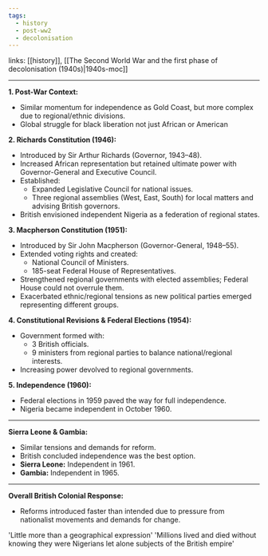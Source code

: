 ```yaml
---
tags:
  - history
  - post-ww2
  - decolonisation
---
```

links: [[history]], [[The Second World War and the first phase of decolonisation (1940s)|1940s-moc]]

***

**1. Post-War Context:**
- Similar momentum for independence as Gold Coast, but more complex due to regional/ethnic divisions.
- Global struggle for black liberation not just African or American

**2. Richards Constitution (1946):**
- Introduced by Sir Arthur Richards (Governor, 1943–48).
- Increased African representation but retained ultimate power with Governor-General and Executive Council.
- Established:
    - Expanded Legislative Council for national issues.
    - Three regional assemblies (West, East, South) for local matters and advising British governors.
- British envisioned independent Nigeria as a federation of regional states.

**3. Macpherson Constitution (1951):**
- Introduced by Sir John Macpherson (Governor-General, 1948–55).
- Extended voting rights and created:
    - National Council of Ministers.
    - 185-seat Federal House of Representatives.
- Strengthened regional governments with elected assemblies; Federal House could not overrule them.
- Exacerbated ethnic/regional tensions as new political parties emerged representing different groups.

**4. Constitutional Revisions & Federal Elections (1954):**
- Government formed with:
    - 3 British officials.
    - 9 ministers from regional parties to balance national/regional interests.
- Increasing power devolved to regional governments.

**5. Independence (1960):**
- Federal elections in 1959 paved the way for full independence.
- Nigeria became independent in October 1960.

***
**Sierra Leone & Gambia:**
- Similar tensions and demands for reform.
- British concluded independence was the best option.
- **Sierra Leone:** Independent in 1961.
- **Gambia:** Independent in 1965.

---
**Overall British Colonial Response:**
- Reforms introduced faster than intended due to pressure from nationalist movements and demands for change.

'Little more than a geographical expression' 
'Millions lived and died without knowing they were Nigerians let alone subjects of the British empire'